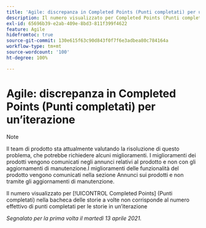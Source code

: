```yaml
---
title: 'Agile: discrepanza in Completed Points (Punti completati) per un’iterazione'
description: Il numero visualizzato per Completed Points (Punti completati) nella bacheca delle storie a volte non corrisponde al numero effettivo di punti completati per le storie in un’iterazione
exl-id: 65696b39-e2ab-409e-8bd3-811f399f4622
feature: Agile
hidefromtoc: true
source-git-commit: 130e615f63c90d843f0f7f6e3adbea80c784164a
workflow-type: tm+mt
source-wordcount: '100'
ht-degree: 100%

---
```


# Agile: discrepanza in Completed Points (Punti completati) per un’iterazione

<!--Converted to story-->

>[!NOTE]
>
>Il team di prodotto sta attualmente valutando la risoluzione di questo problema, che potrebbe richiedere alcuni miglioramenti. I miglioramenti dei prodotti vengono comunicati negli annunci relativi al prodotto e non con gli aggiornamenti di manutenzione.I miglioramenti delle funzionalità del prodotto vengono comunicati nella sezione Annunci sui prodotti e non tramite gli aggiornamenti di manutenzione.

Il numero visualizzato per [!UICONTROL Completed Points] (Punti completati) nella bacheca delle storie a volte non corrisponde al numero effettivo di punti completati per le storie in un’iterazione

_Segnalato per la prima volta il martedì 13 aprile 2021._
